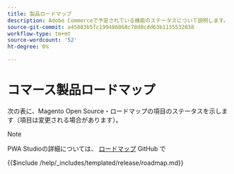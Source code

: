 ```yaml
---
title: 製品ロードマップ
description: Adobe Commerceで予定されている機能のステータスについて説明します。
source-git-commit: a45883b5fc199486068c70d0cdd63b1135532038
workflow-type: tm+mt
source-wordcount: '52'
ht-degree: 0%

---
```



# コマース製品ロードマップ

次の表に、Magento Open Source・ロードマップの項目のステータスを示します（項目は変更される場合があります）。

>[!NOTE]
>
>PWA Studioの詳細については、 [ロードマップ](https://github.com/magento/pwa-studio/wiki/Roadmap) GitHub で

{{$include /help/_includes/templated/release/roadmap.md}}
